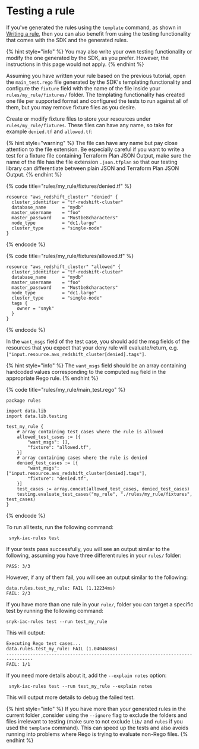 # Testing a rule

If you've generated the rules using the `template` command, as shown in [Writing a rule](writing-a-rule.md), then you can also benefit from using the testing functionality that comes with the SDK and the generated rules.&#x20;

{% hint style="info" %}
You may also write your own testing functionality or modify the one generated by the SDK, as you prefer. However, the instructions in this page would not apply.
{% endhint %}

Assuming you have written your rule based on the previous tutorial, open the `main_test.rego` file generated by the SDK's templating functionality and configure the `fixture` field with the name of the file inside your `rules/my_rule/fixtures/` folder. The templating functionality has created one file per supported format and configured the tests to run against all of them, but you may remove fixture files as you desire.

Create or modify fixture files to store your resources under `rules/my_rule/fixtures`. These files can have any name, so take for example `denied.tf` and `allowed.tf`:

{% hint style="warning" %}
The file can have any name but pay close attention to the file extension. Be especially careful if you want to write a test for a fixture file containing Terraform Plan JSON Output, make sure the name of the file has the file extension `.json.tfplan` so that our testing library can differentiate between plain JSON and Terraform Plan JSON Output.
{% endhint %}

{% code title="rules/my_rule/fixtures/denied.tf" %}
```
resource "aws_redshift_cluster" "denied" {
  cluster_identifier = "tf-redshift-cluster"
  database_name      = "mydb"
  master_username    = "foo"
  master_password    = "Mustbe8characters"
  node_type          = "dc1.large"
  cluster_type       = "single-node"
}
```
{% endcode %}

{% code title="rules/my_rule/fixtures/allowed.tf" %}
```
resource "aws_redshift_cluster" "allowed" {
  cluster_identifier = "tf-redshift-cluster"
  database_name      = "mydb"
  master_username    = "foo"
  master_password    = "Mustbe8characters"
  node_type          = "dc1.large"
  cluster_type       = "single-node"
  tags {
    owner = "snyk"
  }
}
```
{% endcode %}

In the `want_msgs` field of the test case, you should add the msg fields of the resources that you expect that your deny rule will evaluate/return, e.g. `["input.resource.aws_redshift_cluster[denied].tags"]`.

{% hint style="info" %}
The `want_msgs` field should be an array containing hardcoded values corresponding to the computed `msg` field in the appropriate Rego rule.
{% endhint %}

{% code title="rules/my_rule/main_test.rego" %}
```
package rules

import data.lib
import data.lib.testing

test_my_rule {
	# array containing test cases where the rule is allowed
	allowed_test_cases := [{
		"want_msgs": [],
		"fixture": "allowed.tf",
	}]
	# array containing cases where the rule is denied
	denied_test_cases := [{
		"want_msgs": ["input.resource.aws_redshift_cluster[denied].tags"],
		"fixture": "denied.tf",
	}]
	test_cases := array.concat(allowed_test_cases, denied_test_cases)
	testing.evaluate_test_cases("my_rule", "./rules/my_rule/fixtures", test_cases)
}
```
{% endcode %}

To run all tests, run the following command:

```
 snyk-iac-rules test
```

If your tests pass successfully, you will see an output similar to the following, assuming you have three different rules in your `rules/` folder:

```
PASS: 3/3
```

However, if any of them fail, you will see an output similar to the following:

```
data.rules.test_my_rule: FAIL (1.12234ms)
FAIL: 2/3
```

If you have more than one rule in your `rule/`, folder you can target a specific test by running the following command:

```
snyk-iac-rules test --run test_my_rule
```

This will output:

```
Executing Rego test cases...
data.rules.test_my_rule: FAIL (1.040468ms)
--------------------------------------------------------------------------------
FAIL: 1/1
```

If you need more details about it, add the `--explain notes` option:

```
 snyk-iac-rules test --run test_my_rule --explain notes
```

This will output more details to debug the failed test.

{% hint style="info" %}
If you have more than your generated rules in the current folder ,consider using the  `--ignore` flag to exclude the folders and files irrelevant to testing (make sure to not exclude `lib/` and `rules` if you used the `template` command). This can speed up the tests and also avoids running into problems where Rego is trying to evaluate non-Rego files.
{% endhint %}
